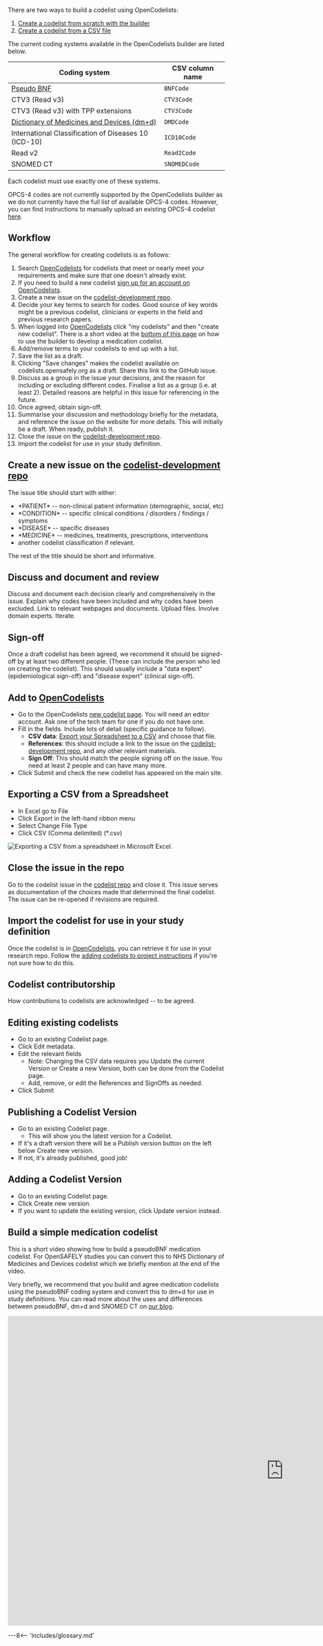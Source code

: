 There are two ways to build a codelist using OpenCodelists:

1. [Create a codelist from scratch with the builder](https://www.opencodelists.org/docs/#creating-a-codelist-from-scratch)
2. [Create a codelist from a CSV file](https://www.opencodelists.org/docs/#creating-a-codelist-from-a-csv-file)


The current coding systems available in the OpenCodelists builder are listed below.

| Coding system  | CSV column name |
| ---- | ---- |
| [Pseudo BNF](https://www.bennett.ox.ac.uk/blog/2017/04/prescribing-data-bnf-codes/)  | `BNFCode`  |
| CTV3 (Read v3)  | `CTV3Code`  |
| CTV3 (Read v3) with TPP extensions  | `CTV3Code`  |
| [Dictionary of Medicines and Devices (dm+d)](https://www.bennett.ox.ac.uk/blog/2019/08/what-is-the-dm-d-the-nhs-dictionary-of-medicines-and-devices/)  | `DMDCode`  |
| International Classification of Diseases 10 (ICD-10)  | `ICD10Code`  |
| Read v2  | `Read2Code`  |
| SNOMED CT  | `SNOMEDCode`  |


Each codelist must use exactly one of these systems.

OPCS-4 codes are not currently supported by the OpenCodelists builder as we do not currently have the full list of available OPCS-4 codes. However, you can find instructions to manually upload an existing OPCS-4 codelist [here](https://www.opencodelists.org/docs/#creating-a-codelist-from-a-csv-file).
## Workflow

The general workflow for creating codelists is as follows:

1. Search [OpenCodelists](https://www.opencodelists.org) for codelists that meet or nearly meet your requirements and make sure that one doesn't already exist.
1. If you need to build a new codelist [sign up for an account on OpenCodelists](https://www.opencodelists.org/accounts/register/).
1. Create a new issue on the [codelist-development repo](https://github.com/opensafely/codelist-development).
1. Decide your key terms to search for codes. Good source of key words might be a previous codelist, clinicians or experts in the field and
previous research papers.
1. When logged into [OpenCodelists](https://www.opencodelists.org/accounts/login/)  click "my codelists" and then "create new codelist". There is a short video at the [bottom of this page](#medvid) on how to use the builder to develop a medication codelist.
1. Add/remove terms to your codelists to end up with a list.
1. Save the list as a draft.
1. Clicking "Save changes" makes the codelist available on codelists.opensafely.org as a draft. Share this link to the GitHub issue.
1. Discuss as a group in the issue your decisions, and the reason for including or excluding different codes. Finalise a list
as a group (i.e. at least 2). Detailed reasons are helpful in this issue for referencing in the future.
1. Once agreed, obtain sign-off.
1. Summarise your discussion and methodology briefly for the metadata, and reference the issue on the website for more details.  This will initially be a draft. When ready, publish it.
1. Close the issue on the [codelist-development repo](https://github.com/opensafely/codelist-development).
1. Import the codelist for use in your study definition.

## Create a new issue on the [codelist-development repo](https://github.com/opensafely/codelist-development)

The issue title should start with either:

* \*PATIENT\* -- non-clinical patient information (demographic, social, etc)
* \*CONDITION\* -- specific clinical conditions / disorders / findings / symptoms
* \*DISEASE\* -- specific diseases
* \*MEDICINE\* -- medicines, treatments, prescriptions, interventions
* another codelist classification if relevant.

<!--are these appropriate classifications? disease versus condition is a notoriously poorly-understood distinction.
what about symptoms, disorders, etc. does it matter?</font>-->

The rest of the title should be short and informative.

## Discuss and document and review

Discuss and document each decision clearly and comprehensively in the issue. Explain why codes have been included and
why codes have been excluded. Link to relevant webpages and documents. Upload files. Involve domain experts. Iterate.


## Sign-off

Once a draft codelist has been agreed, we recommend it should be signed-off by at least two different people.
(These can include the person who led on creating the codelist). This should usually include a "data expert" (epidemiological sign-off) and
"disease expert" (clinical sign-off).


## Add to [OpenCodelists](https://www.opencodelists.org)

* Go to the OpenCodelists [new codelist page](https://www.opencodelists.org/codelist/opensafely/).
You will need an editor account. Ask one of the tech team for one if you do not have one.
* Fill in the fields. Include lots of detail (specific guidance to follow).
    * **CSV data**: [Export your Spreadsheet to a CSV](#exporting-a-csv-from-a-spreadsheet) and choose that file.
    * **References**: this should include a link to the issue on the [codelist-development repo](https://github.com/opensafely/codelist-development), and any other relevant materials.
    * **Sign Off**: This should match the people signing off on the issue. You need at least 2 people and can have many more.
* Click Submit and check the new codelist has appeared on the main site.


## Exporting a CSV from a Spreadsheet
* In Excel go to File
* Click Export in the left-hand ribbon menu
* Select Change File Type
* Click CSV (Comma delimited) (\*.csv)

![Exporting a CSV from a spreadsheet in Microsoft Excel.](images/excel-export-csv.png)


## Close the issue in the repo

Go to the codelist issue in the [codelist repo](https://github.com/opensafely/codelist-development) and close it.
This issue serves as documentation of the choices made that determined the final codelist. The issue can be
re-opened if revisions are required.

## Import the codelist for use in your study definition

Once the codelist is in [OpenCodelists](https://www.opencodelists.org), you can retrieve it for use in
your research repo. Follow the [adding codelists to project instructions](codelist-project.md) if you're not sure how to do this.

## Codelist contributorship

How contributions to codelists are acknowledged -- to be agreed.

## Editing existing codelists

* Go to an existing Codelist page.
* Click Edit metadata.
* Edit the relevant fields
    * Note: Changing the CSV data requires you Update the current Version or Create a new Version, both can be done from the Codelist page.
    * Add, remove, or edit the References and SignOffs as needed.
* Click Submit

## Publishing a Codelist Version

* Go to an existing Codelist page.
    * This will show you the latest version for a Codelist.
* If it's a draft version there will be a Publish version button on the left below Create new version.
* If not, it's already published, good job!


## Adding a Codelist Version

* Go to an existing Codelist page.
* Click Create new version.
* If you want to update the existing version, click Update version instead.

## <a name="medvid"></a>Build a simple medication codelist

This is a short video showing how to build a pseudoBNF medication codelist. For OpenSAFELY studies you can convert this
to NHS Dictionary of Medicines and Devices codelist which we briefly mention at the end of the video. 

Very briefly, we recommend that you build and agree medication codelists using the pseudoBNF coding system and convert this to
dm+d for use in study definitions. You can read more about the uses and differences between pseudoBNF, dm+d and SNOMED CT
on [our blog](https://www.bennett.ox.ac.uk/blog/2022/11/difference-between-bnf-dm-d-and-snomed-ct-codes/).

<div class="video-wrapper">
  <iframe width="1280" height="720" src="https://www.youtube.com/embed/t-A2kWHZ5lA" frameborder="0" allowfullscreen></iframe>
</div>



---8<-- 'includes/glossary.md'
